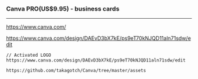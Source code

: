 ### Canva PRO(US$9.95) - business cards
---
https://www.canva.com/


https://www.canva.com/design/DAEvD3bX7kE/ps9eT70kNJQD11aln71sdw/edit
```
// Activated LOGO
https://www.canva.com/design/DAEvD3bX7kE/ps9eT70kNJQD11aln71sdw/edit

https://github.com/takagotch/Canva/tree/master/assets




```

```

```

```
```


